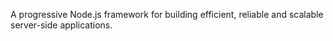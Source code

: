 A progressive Node.js framework for building efficient, reliable and scalable server-side applications.
